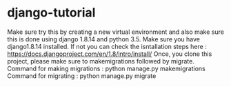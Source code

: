 # django-tutorial
Make sure try this by creating a new virtual environment and also make sure this is done using django 1.8.14 and python 3.5.
Make sure you have django1.8.14 installed. If not you can check the isntallation steps here : https://docs.djangoproject.com/en/1.8/intro/install/
Once, you clone this project, please make sure to makemigrations followed by migrate.
Command for making migrations : python manage.py makemigrations
Command for migrating : python manage.py migrate
